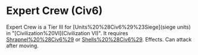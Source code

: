 # Expert Crew (Civ6)

Expert Crew is a Tier III for [Units%20%28Civ6%29%23Siege](siege units) in "[Civilization%20VI](Civilization VI)". It requires [Shrapnel%20%28Civ6%29](Shrapnel) or [Shells%20%28Civ6%29](Shells).
Effects.
Can attack after moving.